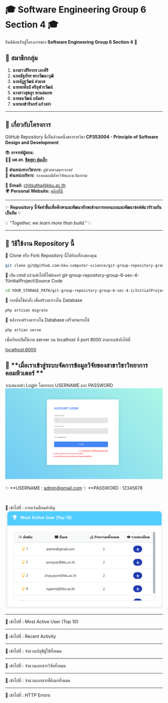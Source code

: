 # 🎓 **Software Engineering Group 6 Section 4** 🎓  

ยินดีต้อนรับสู่โครงการของ **Software Engineering Group 6 Section 4** 🚀  

## 👥 **สมาชิกกลุ่ม**  
1. **นางสาวสิริยากร เอกศิริ**  
2. **นายณัฐภัทร ตรงวัฒนาวุฒิ**  
3. **นายอัฏฐวัฒน์ คำมาศ**  
4. **นายพรศิลป์ ศรีอุฬารวัฒน์**  
5. **นางสาวสุชญา พานสมภพ**  
6. **นายธนวัฒน์ ถนัดค้า**  
7. **นายพงษ์วรินทร์ แก้วสง่า**  

---  

## 📌 **เกี่ยวกับโครงการ**  
GitHub Repository นี้เป็นส่วนหนึ่งของรายวิชา **CP353004 - Principle of Software Design and Development**  

📚 **อาจารย์ผู้สอน:**  
👨‍🏫 **ผศ.ดร. [ชิตสุธา สุ่มเล็ก](https://scholar.google.co.th/citations?user=ghQ1lTAAAAAJ&hl=en)**  

📌 **ตำแหน่งทางวิชาการ:** *ผู้ช่วยศาสตราจารย์*  
📌 **ตำแหน่งบริหาร:** *รองคณบดีฝ่ายวิจัยและนวัตกรรม*  

📧 **Email:** [chitsutha@kku.ac.th](mailto:chitsutha@kku.ac.th)  
🌍 **Personal Website:** [คลิกที่นี่](https://sites.google.com/a/kku.ac.th/chitsuthasoomlek)  

---

✨ **Repository นี้จัดทำขึ้นเพื่อศึกษาและพัฒนาทักษะด้านการออกแบบและพัฒนาซอฟต์แวร์ร่วมกันเป็นทีม** ✨  

💡 *“Together, we learn more than build.”* 💡  

---

## 📌 **วิธีใช้งาน Repository นี้**  
🔹 Clone หรือ Fork Repository นี้ไปยังเครื่องของคุณ  
```sh
git clone git@github.com:kku-computer-science/git-group-repository-group-6-sec-4-1.git
```
🔹 เปิด cmd แล้วแข้าไปที่โฟล์เดอร์ git-group-repository-group-6-sec-4-1\InitialProject\Source Code

```sh
cd YOUR_STORAGE_PATH/git-group-repository-group-6-sec-4-1/InitialProject/Source Code
```

🔹 จากนั้นใช้คำสั่ง เพื่อสร้างตารางใน Database
```sh
php artisan migrate
```

🔹 หลังจากสร้างตารางใน Database เสร็จสามารถใช้
```sh
php artian serve 
```
เพื่อเรียกเปิดใช้งาน server บน localhost ที่ port 8000 สามารถเข้าถึงได้ที่

[localhost:8000](https://localhost:8000/)

## 📌 **เมื่อเราเข้าสู่ระบบจัดการข้อมูลวิจัยของสาขาวิชาวิทยาการคอมพิวเตอร์ **  
จะแสดงหน้า Login โดยกรอก
USERNAME และ PASSWORD <br>
![Login Page](imge/p1.png) <br>
<br>
✨ **USERNAME : admin@gmail.com
✨ **PASSWORD : 12345678

<br>


🔹 เข้าไปที่ :  การแจ้งเตือนสำคัญ 
![Login Page](imge/p5.png) <br>

-  -  -

🔹 เข้าไปที่ :  Most Active User (Top 10)

-  -  -

🔹 เข้าไปที่ :  Recent Activity

-  -  -

🔹 เข้าไปที่ :  จำนวนบัญชีผู้ใช้ทั้งหมด

-  -  -

🔹 เข้าไปที่ :  จำนวนเอกสารวิจัยทั้งหมด

-  -  -

🔹 เข้าไปที่ :  จำนวนเอกสารที่ดึงมาทั้งหมด

-  -  -

🔹 เข้าไปที่ :   HTTP Errors




